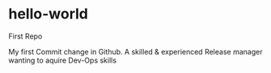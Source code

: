 # hello-world
First Repo

My first Commit change in Github. A skilled & experienced Release manager wanting to aquire Dev-Ops skills
